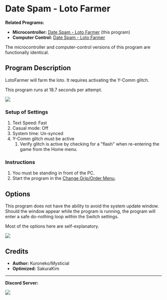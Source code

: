 # Date Spam - Loto Farmer

**Related Programs:**
- **Microcontroller:** [Date Spam - Loto Farmer](https://github.com/PokemonAutomation/Microcontroller/blob/master/Wiki/Programs/PokemonSwSh/DateSpam-LotoFarmer.md) (this program)
- **Computer Control:** [Date Spam - Loto Farmer](https://github.com/PokemonAutomation/ComputerControl/blob/master/Wiki/Programs/PokemonSwSh/DateSpam-LotoFarmer.md)

The microcontroller and computer-control versions of this program are functionally identical.


## Program Description

LotoFarmer will farm the loto. It requires activating the Y-Comm glitch.

This program runs at 18.7 seconds per attempt.

<img src="images/DateSpam-LotoFarmer-0.png">

### Setup of Settings

1. Text Speed: Fast
2. Casual mode: Off
3. System time: Un-synced
4. Y-Comm glitch must be active
   1. Verify glitch is active by checking for a "flash" when re-entering the game from the Home menu.

### Instructions

1. You must be standing in front of the PC.
2. Start the program in the [Change Grip/Order Menu](/Wiki/Programs/NintendoSwitch/ChangeGripOrderMenu.md).


## Options

This program does not have the ability to avoid the system update window. Should the window appear while the program is running, the program will enter a safe do-nothing loop within the Switch settings.

Most of the options here are self-explanatory.

<img src="images/DateSpam-LotoFarmer-Settings.png">


## Credits

- **Author:** Kuroneko/Mysticial
- **Optimized:** SakuraKim


<hr>

**Discord Server:** 

[<img src="https://canary.discordapp.com/api/guilds/695809740428673034/widget.png?style=banner2">](https://discord.gg/cQ4gWxN)


